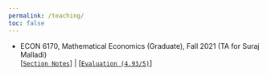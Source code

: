 ```yaml
---
permalink: /teaching/
toc: false
---
```


- ECON 6170, Mathematical Economics (Graduate), Fall 2021 (TA for Suraj Malladi)\
  [[`Section Notes`](https://github.com/yiqi-liu/yiqi-liu.github.io/tree/master/_pages/teaching-notes/ECON6170-TA)] | [[`Evaluation (4.93/5)`](teaching-notes/ECON6170-TA/CourseEval-Fall_2021-ECON_6170-DIS_201_YiqiLiu.pdf)]
